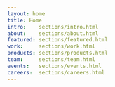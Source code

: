 ```yaml
---
layout: home
title: Home
intro:    sections/intro.html
about:    sections/about.html
featured: sections/featured.html
work:     sections/work.html
products: sections/products.html
team:     sections/team.html
events:   sections/events.html
careers:  sections/careers.html
---
```

